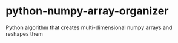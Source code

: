 # python-numpy-array-organizer
 Python algorithm that creates multi-dimensional numpy arrays and reshapes them

